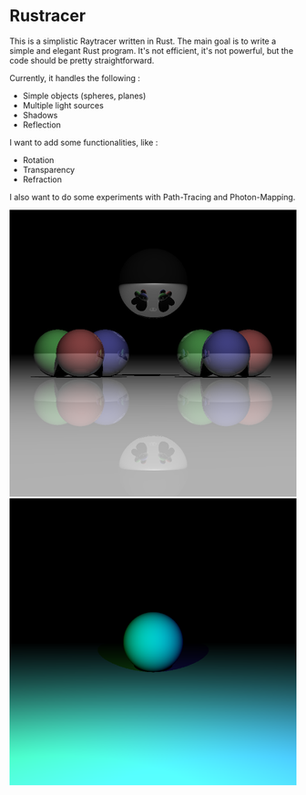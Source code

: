 Rustracer
=========

This is a simplistic Raytracer written in Rust. The main goal is to write a simple and elegant Rust program. It's not efficient, it's not powerful, but the code should be pretty straightforward.

Currently, it handles the following :

- Simple objects (spheres, planes)
- Multiple light sources
- Shadows
- Reflection

I want to add some functionalities, like :

- Rotation
- Transparency
- Refraction

I also want to do some experiments with Path-Tracing and Photon-Mapping.

![Reflection](examples/reflection.png)
![In progress](examples/inprogress.png)
